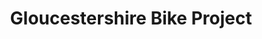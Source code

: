 ---
title: "Gloucestershire Bike Project"
url: /gloucester/gloucestershire-bike-project/
shop: Fahrrad
---